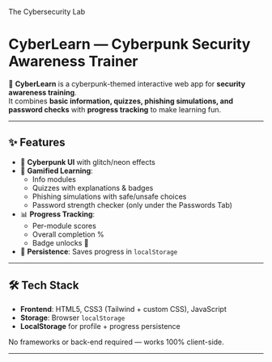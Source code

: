 The Cybersecurity Lab
# CyberLearn — Cyberpunk Security Awareness Trainer

🚀 **CyberLearn** is a cyberpunk-themed interactive web app for **security awareness training**.  
It combines **basic information, quizzes, phishing simulations, and password checks** with **progress tracking** to make learning fun.

---

## ✨ Features
- 🎨 **Cyberpunk UI** with glitch/neon effects  
- 🧩 **Gamified Learning**:
  - Info modules
  - Quizzes with explanations & badges
  - Phishing simulations with safe/unsafe choices
  - Password strength checker (only under the Passwords Tab)
- 📊 **Progress Tracking**:
  - Per-module scores
  - Overall completion %
  - Badge unlocks 🏅
- 💾 **Persistence**: Saves progress in `localStorage`

---

## 🛠️ Tech Stack
- **Frontend**: HTML5, CSS3 (Tailwind + custom CSS), JavaScript
- **Storage**: Browser `localStorage`
- **LocalStorage** for profile + progress persistence  

No frameworks or back-end required — works 100% client-side.

---


